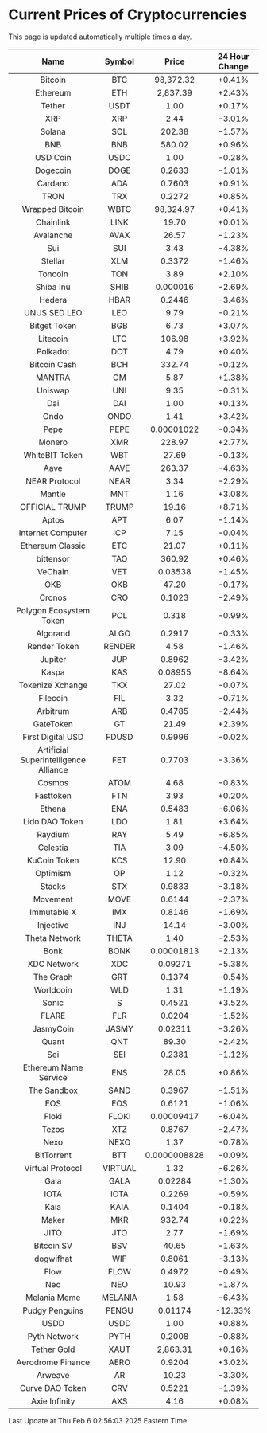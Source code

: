 # Current Prices of Cryptocurrencies
This page is updated automatically multiple times a day.

| Name | Symbol | Price | 24 Hour Change |
| :---: |:---:| :---: | :---: |
| Bitcoin | BTC | 98,372.32 | +0.41% |
| Ethereum | ETH | 2,837.39 | +2.43% |
| Tether | USDT | 1.00 | +0.17% |
| XRP | XRP | 2.44 | -3.01% |
| Solana | SOL | 202.38 | -1.57% |
| BNB | BNB | 580.02 | +0.96% |
| USD Coin | USDC | 1.00 | -0.28% |
| Dogecoin | DOGE | 0.2633 | -1.01% |
| Cardano | ADA | 0.7603 | +0.91% |
| TRON | TRX | 0.2272 | +0.85% |
| Wrapped Bitcoin | WBTC | 98,324.97 | +0.41% |
| Chainlink | LINK | 19.70 | +0.01% |
| Avalanche | AVAX | 26.57 | -1.23% |
| Sui | SUI | 3.43 | -4.38% |
| Stellar | XLM | 0.3372 | -1.46% |
| Toncoin | TON | 3.89 | +2.10% |
| Shiba Inu | SHIB | 0.000016 | -2.69% |
| Hedera | HBAR | 0.2446 | -3.46% |
| UNUS SED LEO | LEO | 9.79 | -0.21% |
| Bitget Token | BGB | 6.73 | +3.07% |
| Litecoin | LTC | 106.98 | +3.92% |
| Polkadot | DOT | 4.79 | +0.40% |
| Bitcoin Cash | BCH | 332.74 | -0.12% |
| MANTRA | OM | 5.87 | +1.38% |
| Uniswap | UNI | 9.35 | -0.31% |
| Dai | DAI | 1.00 | +0.13% |
| Ondo | ONDO | 1.41 | +3.42% |
| Pepe | PEPE | 0.00001022 | -0.34% |
| Monero | XMR | 228.97 | +2.77% |
| WhiteBIT Token | WBT | 27.69 | -0.13% |
| Aave | AAVE | 263.37 | -4.63% |
| NEAR Protocol | NEAR | 3.34 | -2.29% |
| Mantle | MNT | 1.16 | +3.08% |
| OFFICIAL TRUMP | TRUMP | 19.16 | +8.71% |
| Aptos | APT | 6.07 | -1.14% |
| Internet Computer | ICP | 7.15 | -0.04% |
| Ethereum Classic | ETC | 21.07 | +0.11% |
| bittensor | TAO | 360.92 | +0.46% |
| VeChain | VET | 0.03538 | -1.45% |
| OKB | OKB | 47.20 | -0.17% |
| Cronos | CRO | 0.1023 | -2.49% |
| Polygon Ecosystem Token | POL | 0.318 | -0.99% |
| Algorand | ALGO | 0.2917 | -0.33% |
| Render Token | RENDER | 4.58 | -1.46% |
| Jupiter | JUP | 0.8962 | -3.42% |
| Kaspa | KAS | 0.08955 | -8.64% |
| Tokenize Xchange | TKX | 27.02 | -0.07% |
| Filecoin | FIL | 3.32 | -0.71% |
| Arbitrum | ARB | 0.4785 | -2.44% |
| GateToken | GT | 21.49 | +2.39% |
| First Digital USD | FDUSD | 0.9996 | -0.02% |
| Artificial Superintelligence Alliance | FET | 0.7703 | -3.36% |
| Cosmos | ATOM | 4.68 | -0.83% |
| Fasttoken | FTN | 3.93 | +0.20% |
| Ethena | ENA | 0.5483 | -6.06% |
| Lido DAO Token | LDO | 1.81 | +3.64% |
| Raydium | RAY | 5.49 | -6.85% |
| Celestia | TIA | 3.09 | -4.50% |
| KuCoin Token | KCS | 12.90 | +0.84% |
| Optimism | OP | 1.12 | -0.32% |
| Stacks | STX | 0.9833 | -3.18% |
| Movement | MOVE | 0.6144 | -2.37% |
| Immutable X | IMX | 0.8146 | -1.69% |
| Injective | INJ | 14.14 | -3.00% |
| Theta Network | THETA | 1.40 | -2.53% |
| Bonk | BONK | 0.00001813 | -2.13% |
| XDC Network | XDC | 0.09271 | -5.38% |
| The Graph | GRT | 0.1374 | -0.54% |
| Worldcoin | WLD | 1.31 | -1.19% |
| Sonic | S | 0.4521 | +3.52% |
| FLARE | FLR | 0.0204 | -1.52% |
| JasmyCoin | JASMY | 0.02311 | -3.26% |
| Quant | QNT | 89.30 | -2.42% |
| Sei | SEI | 0.2381 | -1.12% |
| Ethereum Name Service | ENS | 28.05 | +0.86% |
| The Sandbox | SAND | 0.3967 | -1.51% |
| EOS | EOS | 0.6121 | -1.06% |
| Floki | FLOKI | 0.00009417 | -6.04% |
| Tezos | XTZ | 0.8767 | -2.47% |
| Nexo | NEXO | 1.37 | -0.78% |
| BitTorrent | BTT | 0.0000008828 | -0.09% |
| Virtual Protocol | VIRTUAL | 1.32 | -6.26% |
| Gala | GALA | 0.02284 | -1.30% |
| IOTA | IOTA | 0.2269 | -0.59% |
| Kaia | KAIA | 0.1404 | -0.18% |
| Maker | MKR | 932.74 | +0.22% |
| JITO | JTO | 2.77 | -1.69% |
| Bitcoin SV | BSV | 40.65 | -1.63% |
| dogwifhat | WIF | 0.8061 | -3.13% |
| Flow | FLOW | 0.4972 | -0.49% |
| Neo | NEO | 10.93 | -1.87% |
| Melania Meme | MELANIA | 1.58 | -6.43% |
| Pudgy Penguins | PENGU | 0.01174 | -12.33% |
| USDD | USDD | 1.00 | +0.88% |
| Pyth Network | PYTH | 0.2008 | -0.88% |
| Tether Gold | XAUT | 2,863.31 | +0.16% |
| Aerodrome Finance | AERO | 0.9204 | +3.02% |
| Arweave | AR | 10.23 | -3.30% |
| Curve DAO Token | CRV | 0.5221 | -1.39% |
| Axie Infinity | AXS | 4.16 | +0.08% |

Last Update at Thu Feb  6 02:56:03 2025 Eastern Time